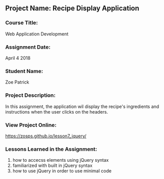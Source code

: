 ## Project Name:  Recipe Display Application

### Course Title:
Web Application Development

### Assignment Date:  
April 4 2018

### Student Name:  
Zoe Patrick

### Project Description:
In this assignment, the application wil display the recipe's ingredients and instructions when the user clicks on the headers.

### View Project Online:
https://zosps.github.io/lesson7_jquery/

### Lessons Learned in the Assignment:
1. how to accecss elements using jQuery syntax
2. familiarized with built in jQuery syntax
3. how to use jQuery in order to use minimal code

